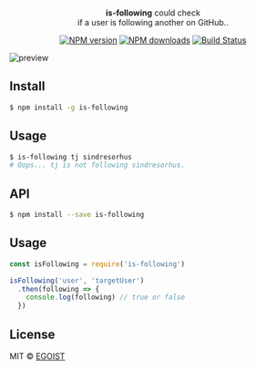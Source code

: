 <p align="center">
  <br><strong>is-following</strong> could check <br>if a user is following another on GitHub..
</p>

<p align="center">
  <a href="https://npmjs.com/package/is-following"><img src="https://img.shields.io/npm/v/is-following.svg?style=flat-square" alt="NPM version"></a>
  <a href="https://npmjs.com/package/is-following"><img src="https://img.shields.io/npm/dm/is-following.svg?style=flat-square" alt="NPM downloads"></a>
  <a href="https://circleci.com/gh/egoist/is-following"><img src="https://img.shields.io/circleci/project/egoist/is-following/master.svg?style=flat-square" alt="Build Status"></a>
</p>

![preview](https://ooo.0o0.ooo/2016/08/17/57b477fab6fff.png)

## Install

```bash
$ npm install -g is-following
```

## Usage

```bash
$ is-following tj sindresorhus
# Oops... tj is not following sindresorhus.
```

## API

```bash
$ npm install --save is-following
```

## Usage

```js
const isFollowing = require('is-following')

isFollowing('user', 'targetUser')
  .then(following => {
    console.log(following) // true or false
  })
```

## License

MIT © [EGOIST](https://github.com/egoist)
